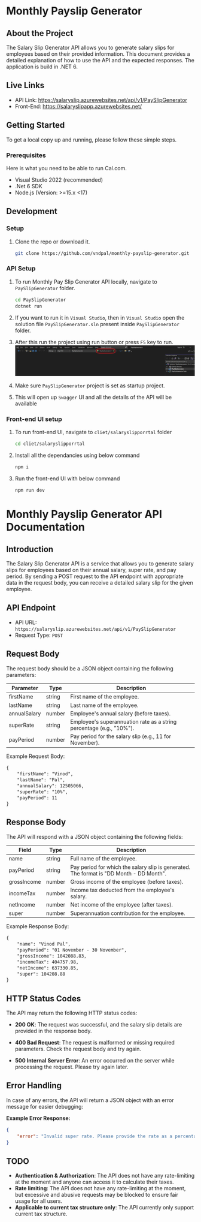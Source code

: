 # Monthly Payslip Generator

## About the Project
The Salary Slip Generator API allows you to generate salary slips for employees based on their provided information. This document provides a detailed explanation of how to use the API and the expected responses.
The application is build in .NET 6.

## Live Links
- API Link: https://salaryslip.azurewebsites.net/api/v1/PaySlipGenerator
- Front-End: https://salaryslipapp.azurewebsites.net/

## Getting Started

To get a local copy up and running, please follow these simple steps.

### Prerequisites

Here is what you need to be able to run Cal.com.

- Visual Studio 2022 (recommended)
- .Net 6 SDK
- Node.js (Version: >=15.x <17)

## Development

### Setup

1. Clone the repo or download it.

   ```sh
   git clone https://github.com/vndpal/monthly-payslip-generator.git
   ```

### API Setup
1. To run Monthly Pay Slip Generator API locally, navigate to ```PaySlipGenerator``` folder.

   ```sh
   cd PaySlipGenerator
   dotnet run
   ```
2. If you want to run it in ```Visual Studio```, then in ```Visual Studio``` open the solution file ```PaySlipGenerator.sln``` present inside ```PaySlipGenerator``` folder.
3. After this run the project using run button or press ```F5``` key to run.
  ![Alt text](image.png)
4. Make sure ```PaySlipGenerator``` project is set as startup project.
5. This will open up ```Swagger``` UI and all the details of the API will be available

### Front-end UI setup
1. To run front-end UI, navigate to ```cliet/salaryslipporrtal``` folder

   ```sh
   cd cliet/salaryslipporrtal
   ```

2. Install all the dependancies using below command

   ```sh
   npm i
   ```

3. Run the front-end UI with below command

   ```sh
   npm run dev
   ```



# Monthly Payslip Generator API Documentation

## Introduction
The Salary Slip Generator API is a service that allows you to generate salary slips for employees based on their annual salary, super rate, and pay period. By sending a POST request to the API endpoint with appropriate data in the request body, you can receive a detailed salary slip for the given employee.

## API Endpoint
- API URL: `https://salaryslip.azurewebsites.net/api/v1/PaySlipGenerator`
- Request Type: ```POST```

## Request Body
The request body should be a JSON object containing the following parameters:

| Parameter   | Type     | Description                                  |
|-------------|----------|----------------------------------------------|
| firstName   | string   | First name of the employee.                 |
| lastName    | string   | Last name of the employee.                  |
| annualSalary| number   | Employee's annual salary (before taxes).    |
| superRate   | string   | Employee's superannuation rate as a string percentage (e.g., "10%").|
| payPeriod   | number   | Pay period for the salary slip (e.g., 11 for November). |

Example Request Body:
```
{
    "firstName": "Vinod",
    "lastName": "Pal",
    "annualSalary": 12505066,
    "superRate": "10%",
    "payPeriod": 11
}
```

## Response Body
The API will respond with a JSON object containing the following fields:

Field        | Type   | Description
------------ | ------ | ----------------------------------
name         | string | Full name of the employee.
payPeriod    | string | Pay period for which the salary slip is generated. The format is "DD Month - DD Month".
grossIncome  | number | Gross income of the employee (before taxes).
incomeTax    | number | Income tax deducted from the employee's salary.
netIncome    | number | Net income of the employee (after taxes).
super        | number | Superannuation contribution for the employee.

Example Response Body:
```
{
    "name": "Vinod Pal",
    "payPeriod": "01 November - 30 November",
    "grossIncome": 1042088.83,
    "incomeTax": 404757.98,
    "netIncome": 637330.85,
    "super": 104208.88
}
```

## HTTP Status Codes

The API may return the following HTTP status codes:

- **200 OK**: The request was successful, and the salary slip details are provided in the response body.

- **400 Bad Request**: The request is malformed or missing required parameters. Check the request body and try again.

- **500 Internal Server Error**: An error occurred on the server while processing the request. Please try again later.

## Error Handling

In case of any errors, the API will return a JSON object with an error message for easier debugging:

**Example Error Response:**

```json
{
    "error": "Invalid super rate. Please provide the rate as a percentage (e.g., '10%')."
}
```


## TODO
- **Authentication & Authorization**: The API does not have any rate-limiting at the moment and anyone can access it to calculate their taxes.
- **Rate limiting**: The API does not have any rate-limiting at the moment, but excessive and abusive requests may be blocked to ensure fair usage for all users.
- **Applicable to current tax structure only**: The API currently only support current tax structure.
